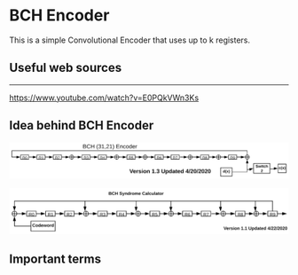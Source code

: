 # BCH Encoder

This is a simple Convolutional Encoder that uses up to k registers.

## Useful web sources

---
 <https://www.youtube.com/watch?v=E0PQkVWn3Ks>


## Idea behind BCH Encoder


![alt text](https://github.com/SlugSat/Encoding_2020/blob/master/Picture_Repository_Disregard/BCH(31,21,5)V1.3.png)

![alt text](https://github.com/SlugSat/Encoding_2020/blob/master/Picture_Repository_Disregard/Syndrome_Calculator_BCH(31,21,5)V1.1.png)

## Important terms
